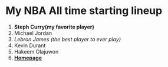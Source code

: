 # My NBA All time starting lineup
1. **Steph Curry(my favorite player)**
2. Michael Jordan
3. *Lebron James (the best player to ever play)*
4. Kevin Durant
5. Hakeem Olajuwon
6. [**Homepage**](/README.md)
